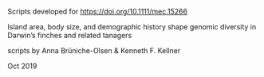 Scripts developed for https://doi.org/10.1111/mec.15266

Island area, body size, and demographic history shape genomic diversity in Darwin’s finches and related tanagers

scripts by Anna Brüniche-Olsen & Kenneth F. Kellner

Oct 2019
